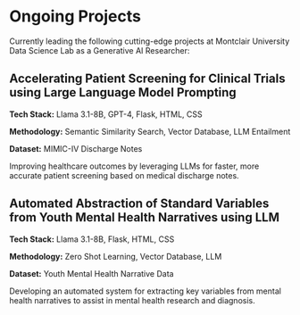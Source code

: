 # Ongoing Projects

Currently leading the following cutting-edge projects at Montclair University Data Science Lab as a Generative AI Researcher:

## Accelerating Patient Screening for Clinical Trials using Large Language Model Prompting

**Tech Stack:** Llama 3.1-8B, GPT-4, Flask, HTML, CSS

**Methodology:** Semantic Similarity Search, Vector Database, LLM Entailment

**Dataset:** MIMIC-IV Discharge Notes

Improving healthcare outcomes by leveraging LLMs for faster, more accurate patient screening based on medical discharge notes.

## Automated Abstraction of Standard Variables from Youth Mental Health Narratives using LLM

**Tech Stack:** Llama 3.1-8B, Flask, HTML, CSS

**Methodology:** Zero Shot Learning, Vector Database, LLM

**Dataset:** Youth Mental Health Narrative Data

Developing an automated system for extracting key variables from mental health narratives to assist in mental health research and diagnosis.
